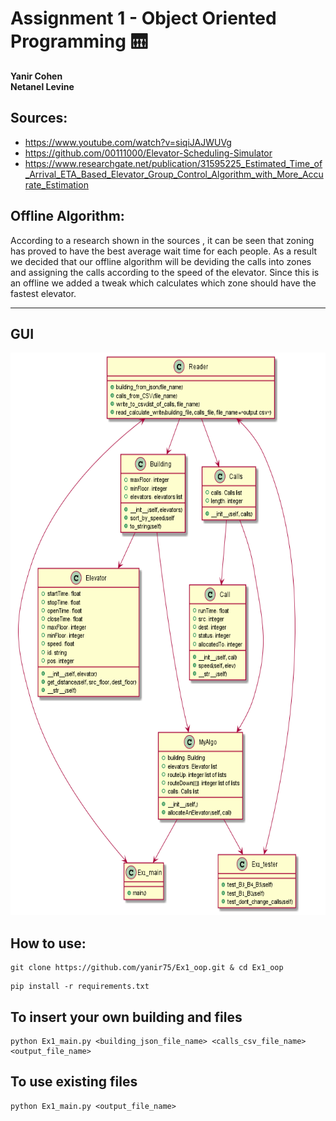 # Assignment 1 - Object Oriented Programming :elevator:

**Yanir Cohen**  
**Netanel Levine** 

## Sources:

  - https://www.youtube.com/watch?v=siqiJAJWUVg
  - https://github.com/00111000/Elevator-Scheduling-Simulator
  - https://www.researchgate.net/publication/31595225_Estimated_Time_of_Arrival_ETA_Based_Elevator_Group_Control_Algorithm_with_More_Accurate_Estimation



## Offline Algorithm:

According to a research shown in the sources , it can be seen that zoning has proved to have the best average wait time for each people.
As a result we decided that our offline algorithm will be deviding the calls into zones and assigning the calls according to the speed of the elevator.
Since this is an offline we added a tweak which calculates which zone should have the fastest elevator.

---
## GUI

   
   <p align="center">
    <img width="800" height="900" src="https://github.com/yanir75/Ex1_oop/blob/main/Smart%20Elevator%20UML.png">
   </p>


## How to use:
```
git clone https://github.com/yanir75/Ex1_oop.git & cd Ex1_oop
```
```
pip install -r requirements.txt
``` 
## To insert your own building and files
```
python Ex1_main.py <building_json_file_name> <calls_csv_file_name> <output_file_name>
```
## To use existing files
```
python Ex1_main.py <output_file_name>
```
